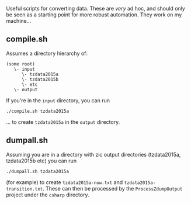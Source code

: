 Useful scripts for converting data. These are *very* ad hoc,
and should only be seen as a starting point for more robust
automation. They work on my machine...

compile.sh
----

Assumes a directory hierarchy of:

    (some root)
       \- input
          \- tzdata2015a
          \- tzdata2015b
          \- etc
       \- output

If you're in the `input` directory, you can run

    ./compile.sh tzdata2015a
    
... to create `tzdata2015a` in the `output` directory.

dumpall.sh
----

Assuming you are in a directory with zic output directories
(tzdata2015a, tzdata2015b etc) you can run

    ./dumpall.sh tzdata2015a
    
(for example) to create `tzdata2015a-now.txt` and
`tzdata2015a-transition.txt`. These can then be processed by the
`ProcessZdumpOutput` project under the `csharp` directory.

